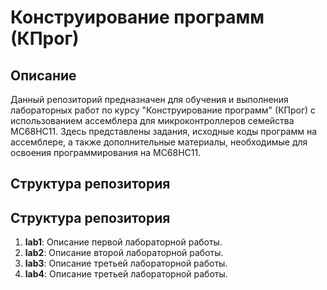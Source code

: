 # Конструирование программ (КПрог)

## Описание

Данный репозиторий предназначен для обучения и выполнения лабораторных работ по курсу "Конструирование программ" (КПрог) с использованием ассемблера для микроконтроллеров семейства MC68HC11. Здесь представлены задания, исходные коды программ на ассемблере, а также дополнительные материалы, необходимые для освоения программирования на MC68HC11.

## Структура репозитория
## Структура репозитория
1. **lab1**: Описание первой лабораторной работы.
2. **lab2**: Описание второй лабораторной работы.
3. **lab3**: Описание третьей лабораторной работы.
4. **lab4**: Описание третьей лабораторной работы.
